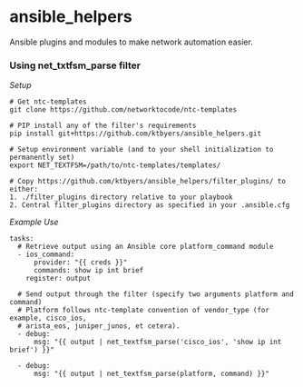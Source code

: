 # ansible_helpers
Ansible plugins and modules to make network automation easier.


### Using net_txtfsm_parse filter

*_Setup_*

    # Get ntc-templates
    git clone https://github.com/networktocode/ntc-templates
    
    # PIP install any of the filter's requirements
    pip install git+https://github.com/ktbyers/ansible_helpers.git
    
    # Setup environment variable (and to your shell initialization to permanently set)
    export NET_TEXTFSM=/path/to/ntc-templates/templates/
    
    # Copy https://github.com/ktbyers/ansible_helpers/filter_plugins/ to either:
    1. ./filter_plugins directory relative to your playbook
    2. Central filter_plugins directory as specified in your .ansible.cfg

*_Example Use_*

    tasks:
      # Retrieve output using an Ansible core platform_command module
      - ios_command:
          provider: "{{ creds }}"
          commands: show ip int brief
        register: output
      
      # Send output through the filter (specify two arguments platform and command)
      # Platform follows ntc-template convention of vendor_type (for example, cisco_ios,
      # arista_eos, juniper_junos, et cetera).
      - debug:
          msg: "{{ output | net_textfsm_parse('cisco_ios', 'show ip int brief') }}"

      - debug:
          msg: "{{ output | net_textfsm_parse(platform, command) }}"

